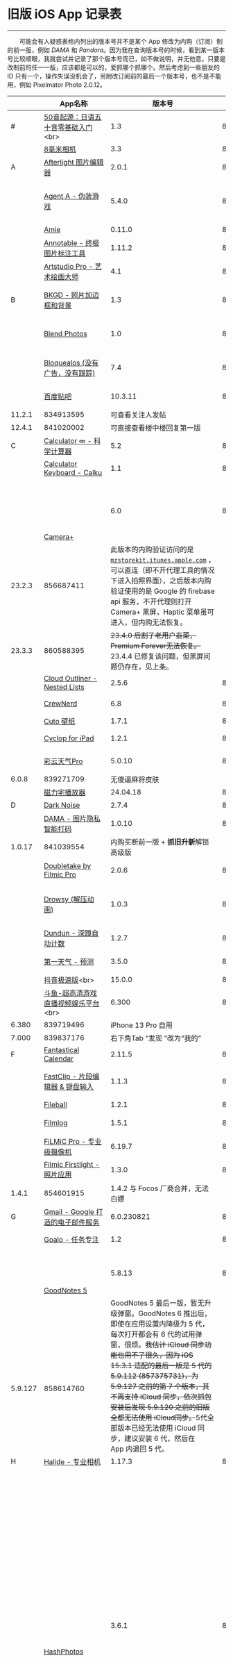 # 旧版 iOS App 记录表

* * *

  可能会有人疑惑表格内列出的版本号并不是某个 App 修改为内购（订阅）制的前一版，例如 _DAMA_ 和 _Pandora_。因为我在查询版本号的时候，看到某一版本号比较顺眼，我就尝试并记录了那个版本号而已，如不做说明，并无他意。只要是改制前的任一一版，应该都是可以的，爱抓哪个抓哪个。然后考虑到一些朋友的 ID 只有一个，操作失误没机会了，另附改订阅前的最后一个版本号，也不是不能用，例如 Pixelmator Photo 2.0.12。

| <br> | **App名称  <br>** | **版本号** | **ID** | **说明** |
| --- | --- | --- | --- | --- |
| #<br> | [50音起源：日语五十音零基础入门](https://apps.apple.com/cn/app/50%E9%9F%B3%E8%B5%B7%E6%BA%90-%E6%97%A5%E8%AF%AD%E4%BA%94%E5%8D%81%E9%9F%B3%E9%9B%B6%E5%9F%BA%E7%A1%80%E5%85%A5%E9%97%A8/id1439222882 "https://apps.apple.com/cn/app/50%E9%9F%B3%E8%B5%B7%E6%BA%90-%E6%97%A5%E8%AF%AD%E4%BA%94%E5%8D%81%E9%9F%B3%E9%9B%B6%E5%9F%BA%E7%A1%80%E5%85%A5%E9%97%A8/id1439222882")<br> | 1.3<br> | 831714019<br> | **抓旧升新**解锁 Pro<br> |
| <br> | [8毫米相机](https://apps.apple.com/cn/app/8%E6%AF%AB%E7%B1%B3%E7%9B%B8%E6%9C%BA/id406541444) | 3.3 | 853405177 | 内购订阅前一版 |
| A   | [Afterlight 图片编辑器](https://apps.apple.com/us/app/afterlight-%E5%9C%96%E7%89%87%E7%B7%A8%E8%BC%AF%E5%99%A8/id1293122457?l=zh-Hans-CN "https://apps.apple.com/us/app/afterlight-%E5%9C%96%E7%89%87%E7%B7%A8%E8%BC%AF%E5%99%A8/id1293122457?l=zh-Hans-CN") | 2.0.1 | 831830015<br> | **抓旧升新**解锁 Lifetime |
| <br> | [Agent A - 伪装游戏](https://apps.apple.com/us/app/agent-a-%E4%BC%AA%E8%A3%85%E6%B8%B8%E6%88%8F/id940006911?l=zh-Hans-CN) | 5.4.0 | 852191989<br> | 外区付费游戏，iOS 15.4.1 可安装最后一版，5.5.2 转免费+内购 |
| <br> | [Amie](https://apps.apple.com/cn/app/amie-calendar-and-todos/id1548277133) | 0.11.0 | 863072599 | 内购订阅前一版 |
| <br> | [Annotable - 终极图片标注工具](https://apps.apple.com/cn/app/annotable-%E7%BB%88%E6%9E%81%E5%9B%BE%E7%89%87%E6%A0%87%E6%B3%A8%E5%B7%A5%E5%85%B7/id1099850421) | 1.11.2 | 820317675 | 内购买断前一版（iOS 15 不可用） |
| <br> | [Artstudio Pro - 艺术绘画大师](https://apps.apple.com/cn/app/artstudio-pro-%E8%89%BA%E6%9C%AF%E7%BB%98%E7%94%BB%E5%A4%A7%E5%B8%88/id1244142051) | 4.1 | 850507310 | **抓旧升新**解锁 Pro |
| B   | [BKGD - 照片加边框和背景](https://apps.apple.com/cn/app/bkgd-%E7%85%A7%E7%89%87%E5%8A%A0%E8%BE%B9%E6%A1%86%E5%92%8C%E8%83%8C%E6%99%AF/id1375958275)<br> | 1.3 | 828095815 | **抓旧升新**解锁（点击老用户免费升级解锁 Pro）<br> |
| <br> | [Blend Photos](https://apps.apple.com/cn/app/blend-photos/id1556594831) | 1.0 | 840739892 | 内购订阅/买断前一版，仿双重曝光应用 |
| <br> | [Bloquealos (没有广告，没有跟踪)](https://apps.apple.com/us/app/bloquealos-%E9%98%BB%E6%AD%A2%E5%B9%BF%E5%91%8A%E5%92%8C%E5%BC%B9%E5%87%BA%E7%AA%97%E5%8F%A3%E7%9A%84%E6%B5%8F%E8%A7%88%E5%99%A8%E6%89%A9%E5%B1%95/id1554895615?l=zh "https://apps.apple.com/us/app/bloquealos-%E9%98%BB%E6%AD%A2%E5%B9%BF%E5%91%8A%E5%92%8C%E5%BC%B9%E5%87%BA%E7%AA%97%E5%8F%A3%E7%9A%84%E6%B5%8F%E8%A7%88%E5%99%A8%E6%89%A9%E5%B1%95/id1554895615?l=zh") | 7.4 | 854617669 | 内购订阅前一版，8.0版本由扩展改为内容拦截器 |
| <br> | [百度贴吧](https://apps.apple.com/cn/app/%E7%99%BE%E5%BA%A6%E8%B4%B4%E5%90%A7-%E8%81%8A%E5%85%B4%E8%B6%A3-%E4%B8%8A%E8%B4%B4%E5%90%A7/id477927812) | 10.3.11<br> | 833088390<br> | 适配 iOS 13 深色模式<br> |
| 11.2.1 | 834913595<br> | 可查看关注人发帖<br> |
| 12.4.1 | 841020002 | 可直接查看楼中楼回复第一版 |
| C   | [Calculator ∞ - 科学计算器](https://apps.apple.com/cn/app/calculator-%E7%A7%91%E5%AD%A6%E8%AE%A1%E7%AE%97%E5%99%A8/id458535809) | 5.2 | 831702111 | UI 未改版 |
| <br> | [Calculator Keyboard - Calku](https://apps.apple.com/cn/app/calculator-keyboard-calku/id1546065778)<br> | 1.1 | 839867096 | **抓旧升新**解锁 Lifetime |
| <br> | <br><br><br><br><br><br>[Camera+](https://apps.apple.com/cn/app/camera/id1313580627) | 6.0 | 844061628 | **抓旧升新**解锁 Pro |
| 23.2.3 | 856687411 | 此版本的内购验证访问的是 [`mzstorekit.itunes.apple.com`](https://mzstorekit.itunes.apple.com "https://mzstorekit.itunes.apple.com") ，可以直连（即不开代理工具的情况下进入拍照界面），之后版本内购验证使用的是 Google 的 firebase api 服务，不开代理则打开 Camera+ 黑屏，Haptic 菜单虽可进入，但内购无法恢复。 |
| 23.3.3 | 860588395 | ~~23.4.0 后割了老用户韭菜，Premium Forever无法恢复。~~<br>23.4.4 已修复该问题，但黑屏问题仍存在，见上条。 |
| <br> | [Cloud Outliner - Nested Lists](https://apps.apple.com/cn/app/cloud-outliner-nested-lists/id1018143540 "https://apps.apple.com/cn/app/cloud-outliner-nested-lists/id1018143540") | 2.5.6 | 839332415 | 内购买断前一版 |
| <br> | [CrewNerd](https://apps.apple.com/cn/app/crewnerd/id307935199 "https://apps.apple.com/cn/app/crewnerd/id307935199") | 6.8 | 852802807 | **抓旧升新**解锁 Lifetime |
| <br> | [Cuto 壁纸](https://apps.apple.com/cn/app/cuto-%E5%A3%81%E7%BA%B8/id1068086465) | 1.7.1 | 829664755 | 内购买断前一版 |
| <br> | [Cyclop for iPad](https://apps.apple.com/cn/app/cyclop-for-ipad/id976074849 "https://apps.apple.com/cn/app/cyclop-for-ipad/id976074849") | 1.2.1 | 824770077<br> | **抓旧升新**解锁 Full Version<br> |
| <br> | [彩云天气Pro](https://apps.apple.com/cn/app/%E5%BD%A9%E4%BA%91%E5%A4%A9%E6%B0%94pro/id1067198688) | 5.0.10<br> | 836388018<br> | 内购订阅前一版，无桌面 Widgets<br> |
| 6.0.8<br> | 839271709<br> | 无傻逼麻将皮肤<br> |
| <br> | [磁力宅播放器](https://apps.apple.com/cn/app/%E7%A3%81%E5%8A%9B%E5%AE%85%E6%92%AD%E6%94%BE%E5%99%A8/id6497060674) | 24.04.18 | 865188451<br> | 初版，内购前一版 |
| D   | [Dark Noise](https://apps.apple.com/cn/app/dark-noise/id1465439395)<br> | 2.7.4<br> | 853755765<br> | 内购订阅前一版<br> |
| <br> | [DAMA - 图片隐私智能打码](https://apps.apple.com/cn/app/dama-%E5%9B%BE%E7%89%87%E9%9A%90%E7%A7%81%E6%99%BA%E8%83%BD%E6%89%93%E7%A0%81/id1534690075) | 1.0.10 | 839477178 | **抓旧升新**解锁高级版 |
| 1.0.17 | 841039554 | 内购买断前一版 + **抓旧升新**解锁高级版 |
| <br> | [Doubletake by Filmic Pro](https://apps.apple.com/cn/app/doubletake-by-filmic-pro/id1478041592)<br> | 2.0.6 | 846100159 | 内购订阅前一版 + **抓旧升新**解锁订阅<br> |
| <br> | [Drowsy (解压动画)](https://apps.apple.com/cn/app/%E8%A7%A3%E5%8E%8B%E5%8A%A8%E7%94%BB/id1525164222 "https://apps.apple.com/cn/app/%E8%A7%A3%E5%8E%8B%E5%8A%A8%E7%94%BB/id1525164222") | 1.0.3 | 840726128 | 内购买断前一版，原免费使用的部分动画和声音在 1.0.4 版中改为付费项目 |
| <br> | [Dundun - 深蹲自动计数](https://apps.apple.com/cn/app/dundun-%E6%B7%B1%E8%B9%B2%E8%87%AA%E5%8A%A8%E8%AE%A1%E6%95%B0/id1348285355 "https://apps.apple.com/cn/app/dundun-%E6%B7%B1%E8%B9%B2%E8%87%AA%E5%8A%A8%E8%AE%A1%E6%95%B0/id1348285355") | 1.2.7 | 857227687<br> | 1.2.8 版本改为免费下载 + 内购 |
| <br> | [第一天气 - 预测](https://apps.apple.com/cn/app/%E7%AC%AC%E4%B8%80%E5%A4%A9%E6%B0%94-%E9%A2%84%E6%B5%8B/id1526791980)<br> | 3.5.0<br> | 853607434<br> | 内购订阅/买断前一版（去广告）<br> |
| <br> | [抖音极速版](https://apps.apple.com/cn/app/%E6%8A%96%E9%9F%B3%E6%9E%81%E9%80%9F%E7%89%88/id1477031443 "https://apps.apple.com/cn/app/%E6%8A%96%E9%9F%B3%E6%9E%81%E9%80%9F%E7%89%88/id1477031443")<br> | 15.0.0<br> | 842700491<br> | 简洁得要死嗷<br> |
| <br> | [斗鱼-超高清游戏直播视频娱乐平台](https://apps.apple.com/cn/app/%E6%96%97%E9%B1%BC-%E8%B6%85%E9%AB%98%E6%B8%85%E6%B8%B8%E6%88%8F%E7%9B%B4%E6%92%AD%E8%A7%86%E9%A2%91%E5%A8%B1%E4%B9%90%E5%B9%B3%E5%8F%B0/id863882795 "https://apps.apple.com/cn/app/%E6%96%97%E9%B1%BC-%E8%B6%85%E9%AB%98%E6%B8%85%E6%B8%B8%E6%88%8F%E7%9B%B4%E6%92%AD%E8%A7%86%E9%A2%91%E5%A8%B1%E4%B9%90%E5%B9%B3%E5%8F%B0/id863882795")<br> | 6.300<br> | 836858041<br> | iPhone 6s Plus 自用（非全面屏） |
| 6.380<br> | 839719496<br> | iPhone 13 Pro 自用 |
| 7.000 | 839837176 | 右下角Tab “发现 ”改为“我的” |
| F   | [Fantastical Calendar](https://apps.apple.com/cn/app/fantastical-calendar/id718043190) | 2.11.5 | 833714009 | 内购订阅前一版 |
| <br> | [FastClip - 片段编辑器 & 键盘输入](https://apps.apple.com/cn/app/fastclip-%E7%89%87%E6%AE%B5%E7%BC%96%E8%BE%91%E5%99%A8-%E9%94%AE%E7%9B%98%E8%BE%93%E5%85%A5/id1476085650) | 1.1.3 | 845745226 | 内购订阅/买断前一版（无键盘，有 Safari 扩展） |
| <br> | [Fileball](https://apps.apple.com/cn/app/fileball/id1558391784) | 1.2.1 | 851555614 | **首次获取**才可抓到 |
| <br> | [Filmlog](https://apps.apple.com/cn/app/filmlog/id635642879 "https://apps.apple.com/cn/app/filmlog/id635642879") | 1.5.1 | 830461763 | **抓旧升新**解锁 Plus，需还原购买 |
| <br> | [FiLMiC Pro - 专业级摄像机](https://apps.apple.com/cn/app/filmic-pro-%E4%B8%93%E4%B8%9A%E7%BA%A7%E6%91%84%E5%83%8F%E6%9C%BA/id436577167) | 6.19.7 | 851609129 | 内购订阅前一版 |
| <br> | [Filmic Firstlight - 照片应用](https://apps.apple.com/cn/app/filmic-firstlight-%E7%85%A7%E7%89%87%E5%BA%94%E7%94%A8/id1482338564)<br> | 1.3.0<br> | 847094994<br> | 内购订阅前一版 + **抓旧升新**解锁订阅<br> |
| 1.4.1<br> | 854601915<br> | 1.4.2 与 Focos 厂商合并，无法白嫖<br> |
| G   | [Gmail - Google 打造的电子邮件服务](https://apps.apple.com/cn/app/gmail-google-%E6%89%93%E9%80%A0%E7%9A%84%E7%94%B5%E5%AD%90%E9%82%AE%E4%BB%B6%E6%9C%8D%E5%8A%A1/id422689480) | 6.0.230821 | 859712283 | 增加翻译功能第一版，iOS 15 + |
| <br><br> | [Goalo - 任务专注](https://apps.apple.com/cn/app/goalo-%E4%BB%BB%E5%8A%A1%E4%B8%93%E6%B3%A8/id1502374557) | 1.2 | 838841086 | **抓旧升新**解锁 Goalo Pro |
| <br> | <br><br><br><br>[GoodNotes 5](https://apps.apple.com/cn/app/goodnotes-5/id1444383602) | 5.8.13 | 848017668 | 内购买断前一版 + **抓旧升新**解锁完整版<br><br> |
| <br><br><br>5.9.127 | <br><br><br>858614760 | GoodNotes 5 最后一版，暂无升级弹窗。GoodNotes 6 推出后，即使在应用设置内降级为 5 代，每次打开都会有 6 代的试用弹窗，很烦。~~我估计 iCloud 同步功能也用不了很久，因为 iOS 15.3.1 适配的最后一版是 5 代的 5.9.112 (857375731)，为 5.9.127 之前的第 7 个版本，其不再支持 iCloud 同步，依次抓包安装后发现 5.9.120 之前的旧版全都无法使用 iCloud同步。~~5代全部版本已经无法使用 iCloud 同步，建议安装 6 代，然后在 App 内退回 5 代。 |
| H   | [Halide - 专业相机](https://apps.apple.com/cn/app/halide-mark-ii-pro-camera/id885697368) | 1.17.3 | 837845559 | 内购订阅前一版 |
| <br> | <br><br><br><br><br><br>[HashPhotos](https://apps.apple.com/cn/app/hashphotos/id685784609) | 3.6.1<br> | 819754622<br> | 3.6.1 为内购买断前一版 + **抓旧升新**解锁 PRO 版本（一生）。过程概述：自测 3.6.1 的 ipa无法在 iOS15 系统上安装，爱思助手显示安装包不完整。于是干脆直接在手机上下载最新版（5.0.4），尝试恢复购买无效后，用 AppStore++ 降级到 4.7.4，在 4.7.4 中点击恢复购买，提示“您在 3.7.0 版之前有下载或购买吗？”，点击“是的”，接着弹出“多合一包（免费）”内购界面，获取就 ok 了。之后无论是 4.7.4 升级最新还是卸载重下，Pro 仍有效且能恢复购买。注：4.7.4 并不是特殊版本，在 5.0.0 之前的任意一个包含“多合一包”内购的版本中应该都可以。 |
| 4.7.4<br> | 845776172<br> |
| <br> | [和风天气](https://apps.apple.com/cn/app/%E5%92%8C%E9%A3%8E%E5%A4%A9%E6%B0%94-%E5%8F%AF%E8%A7%86%E5%8C%96%E5%A4%A9%E6%B0%94/id1461458147)<br> | 2.9.18<br> | 842275448<br> | 内购订阅前一版<br> |
| <br> | [狐猴浏览器](https://apps.apple.com/cn/app/%E7%8B%90%E7%8C%B4%E6%B5%8F%E8%A7%88%E5%99%A8/id1662756821) | 1.0.2 | 860541330 | 会员订阅前一版 |
| <br> | [虎牙直播-游戏互动直播平台](https://apps.apple.com/cn/app/%E8%99%8E%E7%89%99%E7%9B%B4%E6%92%AD-%E6%B8%B8%E6%88%8F%E4%BA%92%E5%8A%A8%E7%9B%B4%E6%92%AD%E5%B9%B3%E5%8F%B0/id871095743 "https://apps.apple.com/cn/app/%E8%99%8E%E7%89%99%E7%9B%B4%E6%92%AD-%E6%B8%B8%E6%88%8F%E4%BA%92%E5%8A%A8%E7%9B%B4%E6%92%AD%E5%B9%B3%E5%8F%B0/id871095743")<br> | 7.11.0<br> | 835293114<br> | 适配 iOS 13 深色模式<br> |
| <br> | [黄鸭证件照-智能抠图制作各类证照神器](https://apps.apple.com/cn/app/%E9%BB%84%E9%B8%AD%E8%AF%81%E4%BB%B6%E7%85%A7-%E6%99%BA%E8%83%BD%E6%8A%A0%E5%9B%BE%E5%88%B6%E4%BD%9C%E5%90%84%E7%B1%BB%E8%AF%81%E7%85%A7%E7%A5%9E%E5%99%A8/id1596406400)<br> | 3.2.2<br> | 854880529<br> | 内购订阅前一版<br>3.3.3 版本取消了内购<br>3.3.6 版本增加 VIP 内购<br>随便吧，累了 |
| I   | [ImgPlay - GIF制作](https://apps.apple.com/cn/app/imgplay-gif%E5%88%B6%E4%BD%9C/id989843523) | 6.2.8 | 855492229 | 内购订阅前一版（6.3.0 版本取消了原 68 元的买断） |
| <br> | [iMovie 剪辑](https://apps.apple.com/cn/app/imovie-%E5%89%AA%E8%BE%91/id377298193)<br> | 2.3.3<br>(2303)<br> | 843907352<br> | UI 未改版 |
| <br> | [iTV Shows](https://apps.apple.com/cn/app/itv-shows/id741292427) | 5.3.5 | 855871874 | 内购订阅/买断前一版 |
| J   | [JustWatch - Movies & TV Shows](https://apps.apple.com/cn/app/justwatch-movies-tv-shows/id979227482) | 23.34.1 | 859339112 | Dev 版本，底部「Dev settings active」进入面板后，点击「Force Pro State」可开启 Pro |
| <br><br> | <br>[计步器 StepsApp](https://apps.apple.com/cn/app/id1037595083 "https://apps.apple.com/cn/app/id1037595083")<br> | <br>5.5.0<br> | <br>835373948<br> | 目前最新版需要订阅使用完整功能，5.5.0 可 22 元一次性付费解锁完整功能，购买后可在最新版恢复一次性内购<br> |
| <br> | [极简清单 - OneList](https://apps.apple.com/cn/app/%E6%9E%81%E7%AE%80%E6%B8%85%E5%8D%95-onelist/id1449484075)<br> | 1.7.0<br> | 842232504<br> | **抓旧升新**解锁 Lifetime Pro<br> |
| <br> | [驾校一点通](https://apps.apple.com/cn/app/%E9%A9%BE%E6%A0%A1%E4%B8%80%E7%82%B9%E9%80%9A-2023%E9%A9%BE%E6%A0%A1%E5%AD%A6%E8%BD%A6%E8%80%83%E9%A9%BE%E7%85%A7/id620262310)<br> | 10.6.2<br> | 841949668<br> | MitM VIP<br> |
| <br> | [加一 - 精美实用计数器](https://apps.apple.com/cn/app/%E5%8A%A0%E4%B8%80-%E4%B9%A0%E6%83%AF%E5%85%BB%E6%88%90%E6%89%93%E5%8D%A1-%E8%BF%BD%E8%B8%AA%E7%94%9F%E6%B4%BB%E5%B0%8F%E4%BA%8B-%E8%AE%B0%E5%BD%95%E6%97%A5%E5%B8%B8%E6%83%85%E7%BB%AA/id1477743089)<br> | 1.8.2<br> | 846469228<br> | 内购订阅/买断、UI 大改版前一版<br> |
| K   | [卡喵 - 信用卡管理管家](https://apps.apple.com/cn/app/%E5%8D%A1%E5%96%B5-%E4%BF%A1%E7%94%A8%E5%8D%A1%E7%AE%A1%E7%90%86%E7%AE%A1%E5%AE%B6/id1557595766) | 5.3<br> | 854408649<br> | 内购订阅/买断前一版<br> |
| <br> | [酷安](https://apps.apple.com/cn/app/%E9%85%B7%E5%AE%89-%E5%8F%91%E7%8E%B0%E7%A7%91%E6%8A%80%E6%96%B0%E7%94%9F%E6%B4%BB/id1422581869)<br> | 4.9.1<br> | 848225916<br> | 蓝色 icon + UI<br>已无法发布评论 |
| 5.1.10 | 858487123 | 懒得试了，增加「发现 tab」前一版 |
| <br> | <br>[快手](https://apps.apple.com/cn/app/%E5%BF%AB%E6%89%8B/id440948110 "https://apps.apple.com/cn/app/%E5%BF%AB%E6%89%8B/id440948110")<br> | 6.11.8<br> | 834533101<br> | iPhone 6s Plus 自用（非全面屏）<br> |
| 9.8.50 | 844261701<br> | iPhone 13 Pro 自用<br> |
| 10.6.30<br> | 850989355<br> | 短视频助手（by冷冷雨）可保存视频第一版<br> |
| <br> | [快制图表](https://apps.apple.com/cn/app/%E5%BF%AB%E5%88%B6%E5%9B%BE%E8%A1%A8-%E5%9B%BE%E8%A1%A8%E5%88%B6%E4%BD%9C%E5%B9%B6%E5%AF%BC%E5%87%BA%E4%B8%BA%E5%9B%BE%E7%89%87/id1611358648 "https://apps.apple.com/cn/app/%E5%BF%AB%E5%88%B6%E5%9B%BE%E8%A1%A8-%E5%9B%BE%E8%A1%A8%E5%88%B6%E4%BD%9C%E5%B9%B6%E5%AF%BC%E5%87%BA%E4%B8%BA%E5%9B%BE%E7%89%87/id1611358648") | 3.1.0 | 858957868 | 内购订阅前一版 |
| L   | [Light Player - 简洁的本地音乐播放器](https://apps.apple.com/cn/app/id6468552607) | 1.1.8 | 862825656 | 内购订阅/买断前一版 |
| <br> | [LookUp: English dictionary](https://apps.apple.com/cn/app/lookup-english-dictionary/id872564448 "https://apps.apple.com/cn/app/lookup-english-dictionary/id872564448")<br> | 9.2.7 | 856769059 | **抓旧升新**解锁 LookUp+ Lifetime Access |
| <br> | [Looper! Loop, Zoom, AB Player](https://apps.apple.com/cn/app/looper-loop-zoom-ab-player/id1370245075 "https://apps.apple.com/cn/app/looper-loop-zoom-ab-player/id1370245075") | 1.31 | 847554171<br> | 内购订阅前一版 |
| M   | [Moodistory情绪追踪器+心情日志+日记](https://apps.apple.com/cn/app/moodistory%E6%83%85%E7%BB%AA%E8%BF%BD%E8%B8%AA%E5%99%A8-%E5%BF%83%E6%83%85%E6%97%A5%E5%BF%97-%E6%97%A5%E8%AE%B0/id1335347860 "https://apps.apple.com/cn/app/moodistory%E6%83%85%E7%BB%AA%E8%BF%BD%E8%B8%AA%E5%99%A8-%E5%BF%83%E6%83%85%E6%97%A5%E5%BF%97-%E6%97%A5%E8%AE%B0/id1335347860")<br> | 3.0.0 | 854401900 | 内购订阅前一版 |
| <br> | [Movy 高清桌面锁屏壁纸](https://apps.apple.com/cn/app/movy-%E9%AB%98%E6%B8%85%E6%A1%8C%E9%9D%A2%E9%94%81%E5%B1%8F%E5%A2%99%E7%BA%B8/id1093345142 "https://apps.apple.com/cn/app/movy-%E9%AB%98%E6%B8%85%E6%A1%8C%E9%9D%A2%E9%94%81%E5%B1%8F%E5%A2%99%E7%BA%B8/id1093345142") | 3.2 | 844621757 | 无淘宝店铺的 Tab 页面 |
| <br> | <br>[My Pod](https://apps.apple.com/cn/app/my-classic/id6443811423 "https://apps.apple.com/cn/app/my-classic/id6443811423") | <br>2.0.0 | <br>852924133 | 2.1.0 版本的 CoverFlow 在 iPhone 13 Pro  iOS 15 系统上划动会卡顿，重新上架后改名为“My Classic”。<br> |
| N   | [Nebo - 笔记和PDF标注](https://apps.apple.com/cn/app/nebo-%E7%AC%94%E8%AE%B0%E5%92%8C-pdf-%E6%A0%87%E6%B3%A8/id1119601770) | 2.4.4 | 834484424 | **抓旧升新**解锁“基本功能”和“连接”两项内购（iPad 应用） |
| <br> | [NeoServer - Docker/SSH/SFTP](https://apps.apple.com/us/app/neoserver-docker-ssh-sftp/id6448362669?l=zh-Hans-CN "https://apps.apple.com/us/app/neoserver-docker-ssh-sftp/id6448362669?l=zh-Hans-CN") | 5.4.2 | 864768767<br> | 增加内购前一版<br> |
| <br> | [Nicegram](https://apps.apple.com/cn/app/nicegram-1-chat-for-telegram/id1608870673) | 1.1.1 | 850784912 | 可转发/保存限制转发频道内容 |
| <br> | [NOME - 反社交挡脸自拍相机](https://apps.apple.com/cn/app/nome-%E5%8F%8D%E7%A4%BE%E4%BA%A4%E6%8C%A1%E8%84%B8%E8%87%AA%E6%8B%8D%E7%9B%B8%E6%9C%BA/id1393489660)<br> | 1.0 | 827395482 | **抓旧升新**解锁 Pro（点击老用户免费升级） |
| <br> | [Notability](https://apps.apple.com/cn/app/notability/id360593530) | 10.6 | 844215920 | 内购订阅前一版 |
| 12.1.15 | 858548460 | 14 版本取消笔盒功能 |
| <br> | [nPlayer](https://apps.apple.com/cn/app/nplayer/id1116905928)<br> | 3.10.10<br> | 831026969<br> | 均衡器与锁屏音频可兼容<br> |
| <br> | [ntPlayer](https://apps.apple.com/cn/app/ntplayer/id1613758141) | 2.4.0 | 855321943 | 2.4.1 版本加入免广告 VIP 内购 |
| <br> | [nPTT - 下個世代的 PTT App](https://apps.apple.com/cn/app/nptt-%E4%B8%8B%E5%80%8B%E4%B8%96%E4%BB%A3%E7%9A%84-ptt-app/id1529382446 "https://apps.apple.com/cn/app/nptt-%E4%B8%8B%E5%80%8B%E4%B8%96%E4%BB%A3%E7%9A%84-ptt-app/id1529382446")<br> | 2.9.1 | 856850253<br> | 增加 VIP 年度方案前一版 |
| O   | [Obscura — Pro Camera](https://apps.apple.com/us/app/obscura-pro-camera/id1579306989 "https://apps.apple.com/us/app/obscura-pro-camera/id1579306989")<br> | 2023.2 | 856654314<br> | 内购订阅前一版 |
| <br> | [OneScreen - 带壳截屏自由创作](https://apps.apple.com/cn/app/onescreen-%E5%B8%A6%E5%A3%B3%E6%88%AA%E5%B1%8F%E8%87%AA%E7%94%B1%E5%88%9B%E4%BD%9C/id1355476695) | 3.7.0 | 838264846 | **抓旧升新**解锁 Lifetime Pro |
| P   | [Pandora - 管理你的订阅](https://apps.apple.com/cn/app/pandora-%E7%AE%A1%E7%90%86%E4%BD%A0%E7%9A%84%E8%AE%A2%E9%98%85%E6%9C%8D%E5%8A%A1/id1470560916) | 1.0.3 | 832953449 | **抓旧升新**解锁 Pro |
| <br> | [PDF点睛（PDF Expert）：阅读器](https://apps.apple.com/cn/app/pdf-%E7%82%B9%E7%9D%9B-%E9%98%85%E8%AF%BB-%E7%BC%96%E8%BE%91-%E7%AD%BE%E7%BD%B2/id743974925) | 6.6.16 | 831556436<br> | 内购订阅前一版 |
| <br> | [Pedometer++](https://apps.apple.com/cn/app/pedometer/id712286167) | 4.9.3 | 853856855 | 内购订阅前一版 |
| <br> | <br>[Phoom - 照片管理助手](https://apps.apple.com/cn/app/phoom-%E7%85%A7%E7%89%87%E7%AE%A1%E7%90%86%E5%8A%A9%E6%89%8B-%E6%89%8B%E6%9C%BA%E7%9B%B8%E5%86%8C%E5%BF%AB%E9%80%9F%E6%95%B4%E7%90%86/id1555853093) | 1.9<br> | 847781146<br> | 步骤：先下载 1.9，打开 App，然后覆盖 2.0，接着从 2.0 升级至 2.4，最后升级至最新版，可白嫖内购；<br>2.5.4 版本要求系统版本 iOS 16.0+ |
| 2.0<br> | 848906787<br> |
| 2.4<br> | 850715469<br> |
| <br> | [Piiico · 图像标注](https://apps.apple.com/cn/app/piiico-%E5%9B%BE%E5%83%8F%E6%A0%87%E6%B3%A8/id1395700699) | 1.4.2 | 830451225 | **抓旧升新**解锁 Pro（点击“老用户恢复内购”） |
| <br> | [Pixelmator Photo](https://apps.apple.com/cn/app/pixelmator-photo/id1444636541) | 2.0 | 845758463 | **抓旧升新**解锁 Pro |
| 2.0.12 | 850784840 | 内购订阅/买断前一版，手抖下到最新版可用这版 |
| <br> | [Pixquare - 像素艺术编辑器](https://apps.apple.com/cn/app/pixquare-%E5%83%8F%E7%B4%A0%E8%89%BA%E6%9C%AF%E7%BC%96%E8%BE%91%E5%99%A8/id1659428179)<br> | 1.13 | 860252788<br> | iOS 15.4.1 最高可用版本，2.0.0 版本改为免费下载，iOS 16+ 自测 |
| <br> | [Pocket Casts](https://apps.apple.com/us/app/pocket-casts/id414834813?l=zh "https://apps.apple.com/us/app/pocket-casts/id414834813?l=zh") | 7.4 | 832051612 | 内购订阅前一版（美区播客应用） |
| <br> | [Podcat](https://apps.apple.com/cn/app/podcat/id845960230 "https://apps.apple.com/cn/app/podcat/id845960230") | 2.8.4 | 858011583<br> | 订阅制前一版 |
| <br> | [Pyto - Python 3](https://apps.apple.com/us/app/pyto-python-3/id1436650069?uo=4 "https://apps.apple.com/us/app/pyto-python-3/id1436650069?uo=4") | 11.11.4<br> | 836122055<br> | **抓旧升新**解锁 Full Version |
| <br> | [屏幕套壳](https://apps.apple.com/cn/app/%E5%B1%8F%E5%B9%95%E5%A5%97%E5%A3%B3/id1577909658)<br> | 3.1.0<br> | 853182280<br> | adbk 解锁，3.2 已修复<br> |
| Q   | [QQ](https://apps.apple.com/cn/app/qq/id444934666 "https://apps.apple.com/cn/app/qq/id444934666") | 8.4.9 | 837881604 | 深色模式、适配 iOS 14 |
| <br> | [QQ音乐](https://apps.apple.com/cn/app/qq%E9%9F%B3%E4%B9%90-%E5%90%AC%E6%88%91%E6%83%B3%E5%90%AC/id414603431) | 9.5 | 832757289 | 适配 iOS 13 深色模式 |
| <br> | [Quantumult X](https://apps.apple.com/us/app/quantumult-x/id1443988620?l=zh) | 1.0.30 | 850566830 | UI 未改版（双排图标） |
| R   | [图书追踪器：Reading tracker and tbr](https://apps.apple.com/cn/app/%E5%9B%BE%E4%B9%A6%E8%BF%BD%E8%B8%AA%E5%99%A8-reading-tracker-and-tbr/id1491660771)<br> | 2.1.0 | 840614329 | 2.1.8 版本转免费 + 内购，**抓旧升新**解锁 Book Tracker Pro (Lifetime) |
| <br> | [RealRadio · 聆听世界的声音](https://apps.apple.com/cn/app/realradio-%E8%81%86%E5%90%AC%E4%B8%96%E7%95%8C%E7%9A%84%E5%A3%B0%E9%9F%B3/id6448242498) | 1.0.2 | 857336387 | 内购订阅/买断前一版 |
| <br> | [REC - Pro Video Camera](https://apps.apple.com/cn/app/rec-pro-video-camera/id1175490870)<br> | 4.0 | 844556510 | **抓旧升新**解锁 One-Time Purchase |
| <br> | <br>[RTRO - Film Camera by Moment](https://apps.apple.com/cn/app/rtro-film-camera-by-moment/id1468168573)<br> | <br>1.7.5<br> | <br>/<br> | 计划于 2023 年 8 月 1 日全区下架，所有付费项目已取消，直接下载最新版 1.7.5 即可；注：滤镜列表虽已解锁，但是上划会看到 RTRO+ 的订阅按钮，忽略即可，请勿再次付费<br> |
| <br> | [人脸复制  照片换脸](https://apps.apple.com/cn/app/%E4%BA%BA%E8%84%B8%E5%A4%8D%E5%88%B6-%E7%85%A7%E7%89%87%E6%8D%A2%E8%84%B8/id385706298 "https://apps.apple.com/cn/app/%E4%BA%BA%E8%84%B8%E5%A4%8D%E5%88%B6-%E7%85%A7%E7%89%87%E6%8D%A2%E8%84%B8/id385706298")<br> | 3.4.4<br> | 856219466<br> | 内购订阅前一版<br> |
| <br>S | <br>[Scanner Pro](https://apps.apple.com/cn/app/scanner-pro-%E6%96%87%E6%A1%A3%E6%89%AB%E6%8F%8F/id333710667)<br> | 7.7<br> | 836576431<br> | **抓旧升新**解锁 Plus<br> |
| 7.8.2<br> | 839043794<br> | 内购订阅前一版，如果没有多余的 ID 抓 7.7，可使用此版本<br> |
| <br> | [ScriptWidget](https://apps.apple.com/cn/app/scriptwidget/id1555600758) | 3.19 | 848277053 | iOS 15 最高可用版本 |
| <br> | [Shutter - Sony Camera Remote](https://apps.apple.com/cn/app/shutter-sony-camera-remote/id1459044148 "https://apps.apple.com/cn/app/shutter-sony-camera-remote/id1459044148") | 2.5.0 | 844062839 | **抓旧升新**解锁 Lifetime access |
| <br> | [Simplenote](https://apps.apple.com/cn/app/simplenote/id289429962) | 4.47 | 845120831 | 内购订阅前一版 |
| <br> | [Snipd \| AI Podcast Olayer](https://apps.apple.com/us/app/snipd-ai-podcast-player/id1557206126 "https://apps.apple.com/us/app/snipd-ai-podcast-player/id1557206126") | 2.2.52 | 858869034<br> | 内购订阅前一版 |
| <br> | [Spark Mail - 智能邮箱](https://apps.apple.com/cn/app/spark-mail-%E6%99%BA%E8%83%BD%E9%82%AE%E7%AE%B1/id997102246) | 2.11.23 | 852250450 | 内购订阅前一版 |
| <br> | <br>[Spectre相机](https://apps.apple.com/cn/app/spectre%E7%9B%B8%E6%9C%BA/id1450074595) | <br>1.1.11 | <br>848912540 | 付费下载改免费 + 内购。原付费用户无法免费获得新增内购，对比直接抓包的新用户，老用户实际上是花 25 元买了个 30 秒的长曝光时间，韭菜割起来 |
| <br> | [Spyglass](https://apps.apple.com/cn/app/spyglass/id332639548 "https://apps.apple.com/cn/app/spyglass/id332639548") | 3.10 | 842324807<br> | **抓旧升新**解锁 Spyglass Pro Lifetime（恢复购买），新版仍包含 Spygalss Plus 订阅（解锁额外地图），感谢TG 用户飘零提供信息。 |
| <br> | [StaySleep 睡着了 - 熬夜热力图、睡眠计时器](https://apps.apple.com/cn/app/staysleep-%E7%9D%A1%E7%9D%80%E4%BA%86-%E7%86%AC%E5%A4%9C%E7%83%AD%E5%8A%9B%E5%9B%BE-%E7%9D%A1%E7%9C%A0%E8%AE%A1%E6%97%B6%E5%99%A8/id1640290061) | 1.6 | 852395084 | 内购买断前一版 |
| <br> | [Stream HTTP抓包工具—网络请求调试分析精灵](https://apps.apple.com/cn/app/stream-http%E6%8A%93%E5%8C%85%E5%B7%A5%E5%85%B7-%E7%BD%91%E7%BB%9C%E8%AF%B7%E6%B1%82%E8%B0%83%E8%AF%95%E5%88%86%E6%9E%90%E7%B2%BE%E7%81%B5/id6483685232) | 1.3.0 | 865479710 | 无广告无内购 |
| <br> | [Sunlitt](https://apps.apple.com/cn/app/litt/id1628751457 "https://apps.apple.com/cn/app/litt/id1628751457")<br> | 1.5.5 | 852897161<br> | 内购买断前一版 |
| <br> | [Superimpose V - Video Editor](https://apps.apple.com/cn/app/superimpose-v-video-editor/id6443831679 "https://apps.apple.com/cn/app/superimpose-v-video-editor/id6443831679")<br> | 1.3.3<br> | 855893488<br> | **抓旧升新**解锁 Full Access |
| <br> | [Symbols Explorer](https://apps.apple.com/cn/app/symbols-explorer/id1612933742) | 1.0.5 | 848189313 | 内购买断前一版，1.1.0 版本开始加入收藏功能（内购），1.1.3 版本要求 iOS 16 |
| <br> | [试试双拼](https://apps.apple.com/cn/app/%E8%AF%95%E8%AF%95%E5%8F%8C%E6%8B%BC-%E9%AB%98%E6%95%88%E6%89%93%E5%AD%97%E6%B3%95/id1613019131 "https://apps.apple.com/cn/app/%E8%AF%95%E8%AF%95%E5%8F%8C%E6%8B%BC-%E9%AB%98%E6%95%88%E6%89%93%E5%AD%97%E6%B3%95/id1613019131") | 1.2.1 | 848141250 | **抓旧升新**解锁高级版 |
| T   | [Taio - Markdown 编辑器和快捷动作](https://apps.apple.com/cn/app/taio-markdown-%E7%BC%96%E8%BE%91%E5%99%A8%E5%92%8C%E5%BF%AB%E6%8D%B7%E5%8A%A8%E4%BD%9C/id1527036273) | 1.12.0 | 840397604 | 付费订阅/买断前一版（**首次获取**才可抓到） |
| <br> | [Teak浏览器-用户脚本多功能扩展无广告8倍速](https://apps.apple.com/cn/app/id6443938027) | 5.1 | 866281641 | 内购订阅前一版 |
| 5.5.1 | 866868306 | 5.6之前的全赠终身会员 |
| <br> | [Telegram](https://apps.apple.com/cn/app/telegram-messenger/id686449807) | 9.6.3 | 856755290 | 无动态功能 |
| <br> | [Television Time](https://apps.apple.com/cn/app/television-time/id969714962 "https://apps.apple.com/cn/app/television-time/id969714962") | 1.8.0 | 844399961 | 内购订阅/买断前一版 |
| <br> | [Thesys](https://apps.apple.com/cn/app/thesys/id655513441 "https://apps.apple.com/cn/app/thesys/id655513441") | 1.3.9 | 846976982<br> | **抓旧升新**解锁 Full Version |
| <br> | [TikTok](https://apps.apple.com/us/app/tiktok/id835599320?l=zh) | 21.1.0 | 844024073 | 搭配 Semporia 分流、重写使用 |
| <br> | [Tody](https://apps.apple.com/cn/app/tody/id595339588) | 5.0.5 | 854439008 | **抓旧升新**解锁 Premium |
| <br> | [Touchgrind BMX 2](https://apps.apple.com/us/app/touchgrind-bmx-2/id1313179105?l=zh) | 1.6.4 | 842790157 | 内购买断前一版（国区已下架） |
| <br> | [Touchgrind Skate  2](https://apps.apple.com/us/app/touchgrind-skate-2/id720068876?l=zh) | 1.5 | 821632845 | 内购买断前一版（国区已下架） |
| <br> | [TouchRetouch](https://apps.apple.com/cn/app/touchretouch/id373311252) | 5.0.13 | 852912983<br> | 内购订阅前一版 |
| <br> | [Twilar](https://apps.apple.com/cn/app/twilar/id1511758159 "https://apps.apple.com/cn/app/twilar/id1511758159") | 1.15.3 | 855187089 | 内购买断前一版 |
| <br> | [淘宝](https://apps.apple.com/cn/app/%E6%B7%98%E5%AE%9D-%E5%A4%AA%E5%A5%BD%E9%80%9B%E4%BA%86%E5%90%A7/id387682726 "https://apps.apple.com/cn/app/%E6%B7%98%E5%AE%9D-%E5%A4%AA%E5%A5%BD%E9%80%9B%E4%BA%86%E5%90%A7/id387682726")<br> | 10.11.10<br> | 848595961<br> | 首页商品非瀑布流<br> |
| 10.13.0<br> | 850325991<br> | 瀑布流、无 618 图标<br> |
| U   | [Utiful 相册管家](https://apps.apple.com/cn/app/utiful-%E7%9B%B8%E5%86%8C%E7%AE%A1%E5%AE%B6/id1034958660) | 6.4.9 | 837043273 | 内购订阅前一版 |
| V   | [vFlat Scan - PDF Scanner](https://apps.apple.com/cn/app/vflat-scan-pdf-scanner/id1540238220) | 1.26.5 | 861553567<br> | 无订阅计划接收通知 |
| 1.27 | 861670250<br> | 添加订阅计划的介绍通知 |
| <br> | [Video Buffer Action Camera PRO](https://apps.apple.com/cn/app/video-buffer-action-camera-pro/id1331747164 "https://apps.apple.com/cn/app/video-buffer-action-camera-pro/id1331747164")<br> | 2.2 | 852790204<br> | **抓旧升新**解锁内购订阅 |
| <br> | [VidHub - 高清影片视频播放器，快速播放云盘网盘](https://apps.apple.com/cn/app/vidhub-%E9%AB%98%E6%B8%85%E5%BD%B1%E7%89%87%E8%A7%86%E9%A2%91%E6%92%AD%E6%94%BE%E5%99%A8-%E5%BF%AB%E9%80%9F%E6%92%AD%E6%94%BE%E4%BA%91%E7%9B%98%E7%BD%91%E7%9B%98/id1659622164 "https://apps.apple.com/cn/app/vidhub-%E9%AB%98%E6%B8%85%E5%BD%B1%E7%89%87%E8%A7%86%E9%A2%91%E6%92%AD%E6%94%BE%E5%99%A8-%E5%BF%AB%E9%80%9F%E6%92%AD%E6%94%BE%E4%BA%91%E7%9B%98%E7%BD%91%E7%9B%98/id1659622164")<br> | 1.5.0 | 865520705 | 内购前一版 |
| <br> | [Vinyls](https://apps.apple.com/cn/app/vinyls/id1556054655 "https://apps.apple.com/cn/app/vinyls/id1556054655") | 2.2 | 860058689<br> | 增加内购前一版 |
| <br> | VVebo | 3.1.4 | 838294146<br> | 内购订阅/买断前一版（已下架，最新版 功能也已逐个失效） |
| W   | [waifu2x - 改善图片和视频画质](https://apps.apple.com/cn/app/waifu2x-%E6%94%B9%E5%96%84%E5%9B%BE%E7%89%87%E5%92%8C%E8%A7%86%E9%A2%91%E7%94%BB%E8%B4%A8/id1286485858) | 4.0.1 | 836075065 | 内购买断前一版 |
| <br> | [WaterMinder® ∙ Water Tracker](https://apps.apple.com/cn/app/waterminder-water-remind-app/id653031147)<br> | 5.1.6 | 850887331 | 内购订阅/买断前一版 + **抓旧升新**解锁 Premium One Time<br> |
| <br> | [World Clock Pro Mobile](https://apps.apple.com/cn/app/world-clock-pro-mobile/id969635117) | 1.5.8 | 859070966<br> | 无 World Clock Pro 2 弹窗，无订阅 |
| <br> | [网易云音乐](https://apps.apple.com/cn/app/%E7%BD%91%E6%98%93%E4%BA%91%E9%9F%B3%E4%B9%90-1%E4%BA%BF%E6%AD%A3%E7%89%88%E6%9B%B2%E5%BA%93%E6%9C%89%E5%A3%B0%E5%86%85%E5%AE%B9/id590338362)<br> | 6.4.8<br> | 833583443<br> | 配 iOS 13 深色模式 + 锁屏播放器爱心收藏<br> |
| <br> | [微博](https://apps.apple.com/cn/app/%E5%BE%AE%E5%8D%9A/id350962117 "https://apps.apple.com/cn/app/%E5%BE%AE%E5%8D%9A/id350962117")<br> | 11.0.0<br> | 839845081<br> | 个人主页无版本过旧提示弹窗<br> |
| 11.3.0<br> | 840707193 | iPad<br> |
| <br> | <br><br>[微信](https://apps.apple.com/cn/app/%E5%BE%AE%E4%BF%A1/id414478124 "https://apps.apple.com/cn/app/%E5%BE%AE%E4%BF%A1/id414478124")<br> | 7.0.14<br> | 836563902<br> | 小程序可浮窗最后一版<br> |
| 8.0.23 | 849418226<br> | 首个兼容 iOS 16 测试版的版本 |
| 8.0.29<br> | 852324556<br> | 修复 iOS 14 和 16 兼容问题的第一版 |
| 8.0.30<br> | 853101464<br> | 修复 iOS 14 和 16 兼容问题的第二版<br> |
| 8.0.31 | 853616676 | 不知道，大家都在用 |
| <br> | [我的书橱 - 本地漫画书籍阅读器](https://apps.apple.com/cn/app/%E6%88%91%E7%9A%84%E4%B9%A6%E6%A9%B1-%E6%9C%AC%E5%9C%B0%E6%BC%AB%E7%94%BB%E4%B9%A6%E7%B1%8D%E9%98%85%E8%AF%BB%E5%99%A8/id1464406562) | 1.0 | 831361899<br> | **抓旧升新**解锁“老用户特权”（永久特权） |
| <br> | [喔知 Wozi 单词表](https://apps.apple.com/cn/app/%E5%96%94%E7%9F%A5-wozi-%E5%8D%95%E8%AF%8D%E8%A1%A8/id1536585848 "https://apps.apple.com/cn/app/%E5%96%94%E7%9F%A5-wozi-%E5%8D%95%E8%AF%8D%E8%A1%A8/id1536585848")<br> | 1.18.1<br> | 855123336<br> | 1.20.0 版本加入 Wozi Plus 内购<br> |
| X   | [xTerm256: SSH & Telnet 终端](https://apps.apple.com/cn/app/xterm256-ssh-telnet-%E7%BB%88%E7%AB%AF/id1544449135) | 2.5.6 | 857064883<br> | 功能免费 |
| <br> | [西江诗词 - 遇见传统诗词之美](https://apps.apple.com/cn/app/%E8%A5%BF%E6%B1%9F%E8%AF%97%E8%AF%8D-%E9%81%87%E8%A7%81%E4%BC%A0%E7%BB%9F%E8%AF%97%E8%AF%8D%E4%B9%8B%E7%BE%8E/id1084924739 "https://apps.apple.com/cn/app/%E8%A5%BF%E6%B1%9F%E8%AF%97%E8%AF%8D-%E9%81%87%E8%A7%81%E4%BC%A0%E7%BB%9F%E8%AF%97%E8%AF%8D%E4%B9%8B%E7%BE%8E/id1084924739")<br> | 2.2.7<br> | 838527122<br> | **抓旧升新**解锁永久高级版（在高级功能页面获取“免费购买高级版”内购）<br> |
| <br> | [小工具集](https://apps.apple.com/cn/app/%E5%B0%8F%E5%B7%A5%E5%85%B7%E9%9B%86/id1598039450)<br> | 1.6.0<br> | 854662821<br> | 1.6.1 版本加入广告<br> |
| <br> | <br><br>[小红书 - 你的生活指南](https://apps.apple.com/cn/app/%E5%B0%8F%E7%BA%A2%E4%B9%A6-%E4%BD%A0%E7%9A%84%E7%94%9F%E6%B4%BB%E6%8C%87%E5%8D%97/id741292507)<br> | 7.28<br> | 847266529<br> | 增加“浏览记录”功能的第一版<br> |
| 7.40<br> | 849319366<br> | iPhone 和 iPad 可同时登陆的第一版<br> |
| 7.52<br> | 851579684<br> | 开屏动画“小红书标记我的生活”适配 iPad 横屏的第一版（强迫症)<br> |
| 7.59.1<br> | 852686416<br> | 支持查看 Live Photo<br> |
| 7.82<br> | 855999131<br> | 支持带图评论<br> |
| Y   | [YaoYao - 跳绳](https://apps.apple.com/cn/app/yaoyao-%E8%B7%B3%E7%BB%B3/id1179393901) | 3.7.5 | 860663020 | 转免费下载 + 内购前一版 |
| <br> | [夜蝉](https://apps.apple.com/cn/app/%E5%A4%9C%E8%9D%89/id1621896583)<br> | 1.5.2<br> | 854653037<br> | 1.5.3 版本增加 VIP 和金币购买内购<br> |
| <br> | [页记](https://apps.apple.com/cn/app/%E9%A1%B5%E8%AE%B0/id1609828002) | 1.4.4 | 856132292<br> | 恢复购买 Bug，1.4.5 版本已修复 |
| <br> | [已阅 - 极简主义的书影记录工具](https://apps.apple.com/cn/app/%E5%B7%B2%E9%98%85-%E6%9E%81%E7%AE%80%E4%B8%BB%E4%B9%89%E7%9A%84%E4%B9%A6%E5%BD%B1%E8%AE%B0%E5%BD%95%E5%B7%A5%E5%85%B7/id1589203887)<br> | 2.5.3<br> | 853834635<br> | 内购买断前一版，添加记录的数量貌似有服务器限制<br> |
| <br> | [隐私猎手](https://apps.apple.com/cn/app/%E9%9A%90%E7%A7%81%E7%8C%8E%E6%89%8B/id1312636920)<br> | 3.1<br> | 850178109<br> | **抓旧升新**解锁高级功能（4.0 版本开始要求 iOS 16）<br> |
| <br> | [有条下载](https://apps.apple.com/cn/app/%E6%9C%89%E6%9D%A1-by-paperclip/id6444547767)<br> | 3.0.0<br> | 854500878<br> | 3.0.1 版本加入广告，与小工具集一样，**暂时**先凑合用<br> |
| <br> | [亚瑟浏览器](https://apps.apple.com/cn/app/%E4%BA%9A%E7%91%9F%E6%B5%8F%E8%A7%88%E5%99%A8-m3u8%E8%A7%86%E9%A2%91%E6%8A%95%E5%B1%8F%E5%90%88%E5%B9%B6/id1551893305)<br> | 8.2<br> | 853279417<br> | IAP Crack<br> |
| Z   | [账号本子 - 随身账号密码管家](https://apps.apple.com/cn/app/%E8%B4%A6%E5%8F%B7%E6%9C%AC%E5%AD%90-%E9%9A%8F%E8%BA%AB%E8%B4%A6%E5%8F%B7%E5%AF%86%E7%A0%81%E7%AE%A1%E5%AE%B6/id1633197438) | 7.0.7 | 855379055 | 内购买断前一版 |
| <br> | [照片标记 - 在照片上绘图](https://apps.apple.com/cn/app/%E7%85%A7%E7%89%87%E6%A0%87%E8%AE%B0-%E5%9C%A8%E7%85%A7%E7%89%87%E4%B8%8A%E7%BB%98%E5%9B%BE/id1608663469)<br> | 1.0.5<br> | 855378527<br> | 内购买断前一版<br> |
| <br> | [知乎](https://apps.apple.com/cn/app/%E7%9F%A5%E4%B9%8E-%E9%AB%98%E8%B4%A8%E9%87%8F%E9%97%AE%E7%AD%94%E7%A4%BE%E5%8C%BA-%E7%B2%BE%E5%BD%A9%E5%8E%9F%E5%88%9B%E8%A7%86%E9%A2%91/id432274380)<br> | 6.16.0<br> | 839271709<br> | 适配 iOS 13 深色模式，个人主页无法打开<br> |
| 6.28.0<br> | 834341683<br> | 浏览历史和收藏夹页面新增搜索功能<br> |
| <br> | [专注旅人 - 心流计时器](https://apps.apple.com/cn/app/%E4%B8%93%E6%B3%A8%E6%97%85%E4%BA%BA-%E5%BF%83%E6%B5%81%E8%AE%A1%E6%97%B6%E5%99%A8/id1559730367 "https://apps.apple.com/cn/app/%E4%B8%93%E6%B3%A8%E6%97%85%E4%BA%BA-%E5%BF%83%E6%B5%81%E8%AE%A1%E6%97%B6%E5%99%A8/id1559730367")<br> | 1.9.2<br> | 854981972<br> | **抓旧升新**解锁 Pro<br> |
| <br> | [最右](https://apps.apple.com/cn/app/%E6%9C%80%E5%8F%B3/id942443472 "https://apps.apple.com/cn/app/%E6%9C%80%E5%8F%B3/id942443472")<br> | 5.8.12<br> | 844262759<br> | 适配 iOS 15<br> |
